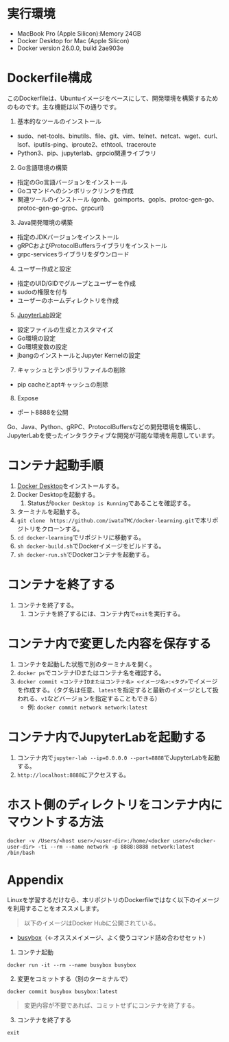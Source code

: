 # 実行環境
- MacBook Pro (Apple Silicon):Memory 24GB
- Docker Desktop for Mac (Apple Silicon)
- Docker version 26.0.0, build 2ae903e

# Dockerfile構成
このDockerfileは、Ubuntuイメージをベースにして、開発環境を構築するためのものです。主な機能は以下の通りです。

1. 基本的なツールのインストール
- sudo、net-tools、binutils、file、git、vim、telnet、netcat、wget、curl、lsof、iputils-ping、iproute2、ethtool、traceroute
- Python3、pip、jupyterlab、grpcio関連ライブラリ
2. Go言語環境の構築
- 指定のGo言語バージョンをインストール
- Goコマンドへのシンボリックリンクを作成
- 関連ツールのインストール (gonb、goimports、gopls、protoc-gen-go、protoc-gen-go-grpc、grpcurl)
3. Java開発環境の構築
- 指定のJDKバージョンをインストール
- gRPCおよびProtocolBuffersライブラリをインストール
- grpc-servicesライブラリをダウンロード
4. ユーザー作成と設定
- 指定のUID/GIDでグループとユーザーを作成
- sudoの権限を付与
- ユーザーのホームディレクトリを作成
5. [JupyterLab](https://jupyter.org/)設定
- 設定ファイルの生成とカスタマイズ
- Go環境の設定
- Go環境変数の設定
- jbangのインストールとJupyter Kernelの設定
7. キャッシュとテンポラリファイルの削除
- pip cacheとaptキャッシュの削除
8. Expose
- ポート8888を公開

Go、Java、Python、gRPC、ProtocolBuffersなどの開発環境を構築し、JupyterLabを使ったインタラクティブな開発が可能な環境を用意しています。




# コンテナ起動手順
1. [Docker Desktop](https://matsuand.github.io/docs.docker.jp.onthefly/desktop/mac/install/)をインストールする。
2. Docker Desktopを起動する。
   1. Statusが`Docker Desktop is Running`であることを確認する。
3. ターミナルを起動する。
4. `git clone　https://github.com/iwataTMC/docker-learning.git`で本リポジトリをクローンする。
5. `cd docker-learning`でリポジトリに移動する。
6. `sh docker-build.sh`でDockerイメージをビルドする。
7. `sh docker-run.sh`でDockerコンテナを起動する。

# コンテナを終了する
1. コンテナを終了する。
   1. コンテナを終了するには、コンテナ内で`exit`を実行する。

# コンテナ内で変更した内容を保存する
1. コンテナを起動した状態で別のターミナルを開く。
2. `docker ps`でコンテナIDまたはコンテナ名を確認する。
3. `docker commit <コンテナIDまたはコンテナ名> <イメージ名>:<タグ>`でイメージを作成する。（タグ名は任意、`latest`を指定すると最新のイメージとして扱われる、`v1`などバージョンを指定することもできる）
   - 例: `docker commit network network:latest`

# コンテナ内でJupyterLabを起動する
1. コンテナ内で`jupyter-lab --ip=0.0.0.0 --port=8888`でJupyterLabを起動する。
2. `http://localhost:8888`にアクセスする。


# ホスト側のディレクトリをコンテナ内にマウントする方法
```
docker -v /Users/<host user>/<user-dir>:/home/<docker user>/<docker-user-dir> -ti --rm --name network -p 8888:8888 network:latest /bin/bash
```

# Appendix
Linuxを学習するだけなら、本リポジトリのDockerfileではなく以下のイメージを利用することをオススメします。
> 以下のイメージはDocker Hubに公開されている。
- [busybox](https://hub.docker.com/_/busybox)（←オススメイメージ、よく使うコマンド詰め合わせセット）

1. コンテナ起動
```
docker run -it --rm --name busybox busybox
```
2. 変更をコミットする（別のターミナルで）
```
docker commit busybox busybox:latest
```
> 変更内容が不要であれば、コミットせずにコンテナを終了する。
3. コンテナを終了する
```
exit
```
